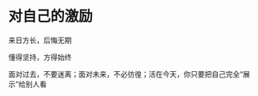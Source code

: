 ﻿<h1>对自己的激励</h1>
<p>来日方长，后悔无期</p>
<p>懂得坚持，方得始终</p>
<p>面对过去，不要迷离；面对未来，不必彷徨；活在今天，你只要把自己完全“展示”给别人看<P>


